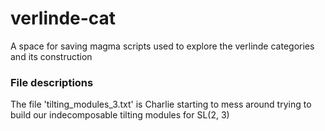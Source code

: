 # verlinde-cat
A space for saving magma scripts used to explore the verlinde categories and its construction

### File descriptions
The file 'tilting_modules_3.txt' is Charlie starting to mess around trying to build our indecomposable tilting modules for SL(2, 3)
